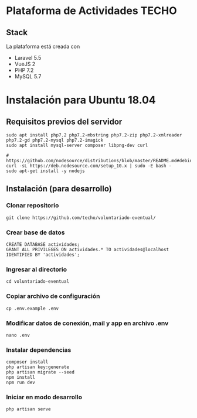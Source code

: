 # Plataforma de Actividades TECHO

## Stack
La plataforma está creada con 
- Laravel 5.5 
- VueJS 2
- PHP 7.2
- MySQL 5.7

# Instalación para Ubuntu 18.04

## Requisitos previos del servidor

```
sudo apt install php7.2 php7.2-mbstring php7.2-zip php7.2-xmlreader php7.2-gd php7.2-mysql php7.2-imagick
sudo apt install mysql-server composer libpng-dev curl

# https://github.com/nodesource/distributions/blob/master/README.md#debinstall
curl -sL https://deb.nodesource.com/setup_10.x | sudo -E bash -
sudo apt-get install -y nodejs
```

## Instalación (para desarrollo)

### Clonar repositorio
`git clone https://github.com/techo/voluntariado-eventual/`

### Crear base de datos
```
CREATE DATABASE actividades;
GRANT ALL PRIVILEGES ON actividades.* TO actividades@localhost IDENTIFIED BY 'actividades';
```

### Ingresar al directorio
`cd voluntariado-eventual`

### Copiar archivo de configuración
`cp .env.example .env`

### Modificar datos de conexión, mail y app en archivo .env
`nano .env`

### Instalar dependencias
```
composer install
php artisan key:generate
php artisan migrate --seed
npm install
npm run dev
```

### Iniciar en modo desarrollo
`php artisan serve`


